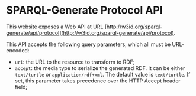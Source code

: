 # SPARQL-Generate Protocol API

This website exposes a Web API at URL [http://w3id.org/sparql-generate/api/protocol](http://w3id.org/sparql-generate/api/protocol).

This API accepts the following query parameters, which all must be URL-encoded:

 - `uri`: the URL to the resource to transform to RDF;
 - `accept`: the media type to serialize the generated RDF. It can be either `text/turtle` or `application/rdf+xml`. The default value is `text/turtle`. If set, this parameter takes precedence over the HTTP Accept header field;
